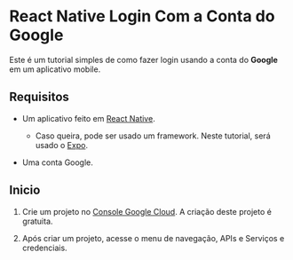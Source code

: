 # React Native Login Com a Conta do Google

Este é um tutorial simples de como fazer login usando a conta do **Google** em um aplicativo mobile.

## Requisitos
- Um aplicativo feito em [React Native](https://reactnative.dev/).
  - Caso queira, pode ser usado um framework. Neste tutorial, será usado o [Expo](https://docs.expo.dev/).

- Uma conta Google.

## Inicio

1. Crie um projeto no [Console Google Cloud](https://console.cloud.google.com/). A criação deste projeto é gratuita.

2. Após criar um projeto, acesse o menu de navegação, APIs e Serviços e credenciais.